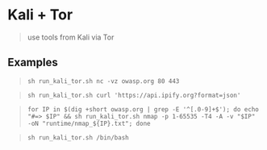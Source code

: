 # Kali + Tor

> use tools from Kali via Tor

## Examples

> `sh run_kali_tor.sh nc -vz owasp.org 80 443`

> `sh run_kali_tor.sh curl 'https://api.ipify.org?format=json'`

> `for IP in $(dig +short owasp.org | grep -E '^[.0-9]+$'); do echo "#=> $IP" && sh run_kali_tor.sh nmap -p 1-65535 -T4 -A -v "$IP" -oN "runtime/nmap_${IP}.txt"; done`

> `sh run_kali_tor.sh /bin/bash`

